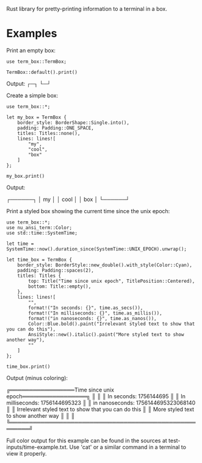 Rust library for pretty-printing information to a terminal in a box.

# Examples

Print an empty box:

```
use term_box::TermBox;

TermBox::default().print()
```

Output:
┌─┐
└─┘


Create a simple box:

```
use term_box::*;

let my_box = TermBox {
    border_style: BorderShape::Single.into(),
    padding: Padding::ONE_SPACE,
    titles: Titles::none(),
    lines: lines![
        "my",
        "cool",
        "box"
    ]
};

my_box.print()
```

Output:

┌──────┐
│ my   │
│ cool │
│ box  │
└──────┘

Print a styled box showing the current time since the unix epoch:

```
use term_box::*;
use nu_ansi_term::Color;
use std::time::SystemTime;

let time = SystemTime::now().duration_since(SystemTime::UNIX_EPOCH).unwrap();

let time_box = TermBox {
    border_style: BorderStyle::new_double().with_style(Color::Cyan),
    padding: Padding::spaces(2),
    titles: Titles {
        top: Title("Time since unix epoch", TitlePosition::Centered),
        bottom: Title::empty(),
    },
    lines: lines![
        "",
        format!("In seconds: {}", time.as_secs()),
        format!("In milliseconds: {}", time.as_millis()),
        format!("in nanoseconds: {}", time.as_nanos()),
        Color::Blue.bold().paint("Irrelevant styled text to show that you can do this"),
        AnsiStyle::new().italic().paint("More styled text to show another way"),
        ""
    ]
};

time_box.print()
```

Output (minus coloring):

╔═════════════════Time since unix epoch═════════════════╗
║                                                       ║
║  In seconds: 1756144695                               ║
║  In milliseconds: 1756144695323                       ║
║  in nanoseconds: 1756144695323068140                  ║
║  Irrelevant styled text to show that you can do this  ║
║  More styled text to show another way                 ║
║                                                       ║
╚═══════════════════════════════════════════════════════╝

Full color output for this example can be found in the sources at test-inputs/time-example.txt.
Use 'cat' or a similar command in a terminal to view it properly.
